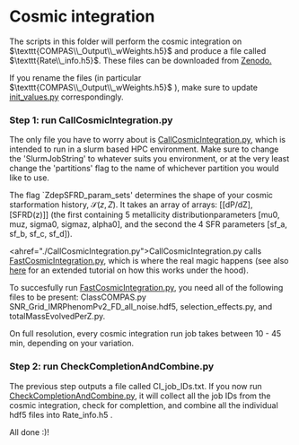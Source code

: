 
<h1>
Cosmic integration
</h1>
<p>

The scripts in this folder will perform the cosmic integration on $\texttt{COMPAS\\_Output\\_wWeights.h5}$ and produce a file called $\texttt{Rate\\_info.h5}$.
These files can be downloaded from <a href="https://sandbox.zenodo.org/deposit/1153294">Zenodo.</a> 

If you rename the files (in particular $\texttt{COMPAS\\_Output\\_wWeights.h5}$ ), make sure to update <a href="../init_values.py"> init_values.py</a> correspondingly.

</p>
<h3> Step 1: run CallCosmicIntegration.py </h3>
<p>
The only file you have to worry about is <a href="./CallCosmicIntegration.py"> CallCosmicIntegration.py</a>, which is intended to run in a slurm based HPC environment.  Make sure to change the 'SlurmJobString' to whatever suits you environment, or at the very least change the 'partitions' flag to the name of whichever partition you would like to use. 

The flag `ZdepSFRD_param_sets' determines the shape of your cosmic starformation history, $\mathcal{S}(z,Z)$. It takes an array of arrays: [[dP/dZ], [SFRD(z)]] (the first containing 5 metallicity distributionparameters [mu0, muz, sigma0, sigmaz, alpha0], and the second the 4 SFR parameters [sf_a, sf_b, sf_c, sf_d]).

<ahref="./CallCosmicIntegration.py">CallCosmicIntegration.py</a> calls <a href="./FastCosmicIntegration.py"> FastCosmicIntegration.py</a>, which is where the real magic happens (see also <a href="https://github.com/TeamCOMPAS/COMPAS/blob/dev/online-docs/notebooks/CosmicIntegration.ipynb"> here</a> for an extended tutorial on how this works under the hood). 

To succesfully run <a href="./FastCosmicIntegration.py"> FastCosmicIntegration.py</a>, you need all of the following files to be present: ClassCOMPAS.py
SNR_Grid_IMRPhenomPv2_FD_all_noise.hdf5, selection_effects.py, and totalMassEvolvedPerZ.py.

On full resolution, every cosmic integration run job takes between 10 - 45 min, depending on your variation. 
 
</p>
<h3> Step 2: run CheckCompletionAndCombine.py </h3>

<p>
The previous step outputs a file called CI_job_IDs.txt. 
If you now run <a href="./CheckCompletionAndCombine.py"> CheckCompletionAndCombine.py</a>, it will collect all the job IDs from the cosmic integration, check for complettion, and combine all the individual hdf5 files into Rate_info.h5 .

All done :)!
</p>


